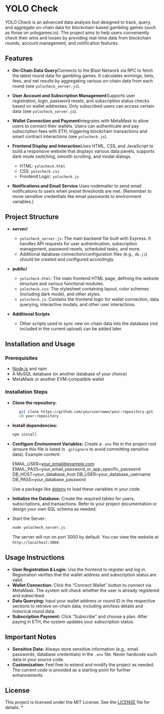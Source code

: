 # YOLO Check

YOLO Check is an advanced data analysis tool designed to track, query, and aggregate on-chain data for blockchain-based gambling games (such as those on yologames.io). The project aims to help users conveniently check their wins and losses by providing real-time data from blockchain rounds, account management, and notification features.

## Features

- **On-Chain Data Query**Connects to the Blast Network via RPC to fetch the latest round data for gambling games. It calculates winnings, bets, fees, and net results by aggregating various on-chain data from each round (see `yolocheck_server.js`).
- **User Account and Subscription Management**Supports user registration, login, password resets, and subscription status checks based on wallet addresses. Only subscribed users can access certain data (see `yolocheck_server.js`).
- **Wallet Connection and Payment**Integrates with MetaMask to allow users to connect their wallets. Users can authenticate and pay subscription fees with ETH, triggering blockchain transactions and smart contract interactions (see `yolocheck.js`).
- **Frontend Display and Interaction**Uses HTML, CSS, and JavaScript to build a responsive website that displays various data panels, supports dark mode switching, smooth scrolling, and modal dialogs.

  - HTML: `yolocheck.html`
  - CSS: `yolocheck.css`
  - Frontend Logic: `yolocheck.js`
- **Notifications and Email Service**
  Uses nodemailer to send email notifications to users when preset thresholds are met. (Remember to move sensitive credentials like email passwords to environment variables.)

## Project Structure

- **server/**

  - `yolocheck_server.js`: The main backend file built with Express. It handles API requests for user authentication, subscription management, password resets, scheduled tasks, and more.
  - Additional database connection/configuration files (e.g., `db.js`) should be created and configured accordingly.
- **public/**

  - `yolocheck.html`: The main frontend HTML page, defining the website structure and various functional modules.
  - `yolocheck.css`: The stylesheet containing layout, color schemes (including dark mode), and other styles.
  - `yolocheck.js`: Contains the frontend logic for wallet connection, data querying, interactive modals, and other user interactions.
- **Additional Scripts**

  - Other scripts used to sync new on-chain data into the database (not included in the current upload) can be added later.

## Installation and Usage

### Prerequisites

- [Node.js](https://nodejs.org/) and npm
- A MySQL database (or another database of your choice)
- MetaMask or another EVM-compatible wallet

### Installation Steps

* **Clone the repository:**

  ```bash
     git clone https://github.com/yourusername/your-repository.git
     cd your-repository
  ```
* **Install dependencies:**

  ```bash
  npm install
  ```
* **Configure Environment Variables:**
  Create a `.env` file in the project root (ensure this file is listed in `.gitignore` to avoid committing sensitive data). Example content:

  EMAIL_USER=your_email@example.com
  EMAIL_PASS=your_email_password_or_app_specific_password
  DB_HOST=your_database_host
  DB_USER=your_database_username
  DB_PASS=your_database_password
  
  Use a package like [dotenv](https://www.npmjs.com/package/dotenv) to load these variables in your code.
* **Initialize the Database:**
  Create the required tables for users, subscriptions, and transactions. Refer to your project documentation or design your own SQL schema as needed.
* Start the Server:

  ```bash
  node yolocheck_server.js
  ```
  The server will run on port 3000 by default. You can view the website at `http://localhost:3000`.

## Usage Instructions


  * **User Registration & Login:**
    Use the frontend to register and log in. Registration verifies that the wallet address and subscription status are valid.
  * **Wallet Connection:**
    Click the “Connect Wallet” button to connect via MetaMask. The system will check whether the user is already registered and subscribed.
  * **Data Querying:**
    Input your wallet address or round ID in the respective sections to retrieve on-chain data, including win/loss details and historical round data.
  * **Subscription Payment:**
    Click “Subscribe” and choose a plan. After paying in ETH, the system updates your subscription status.

## Important Notes

  * **Sensitive Data:**
    Always store sensitive information (e.g., email passwords, database credentials) in the `.env` file. Never hardcode such data in your source code.
  * **Customization:**
    Feel free to extend and modify the project as needed. The current code is provided as a starting point for further enhancements.

## License

  This project is licensed under the MIT License. See the [LICENSE](LICENSE) file for details.
*
